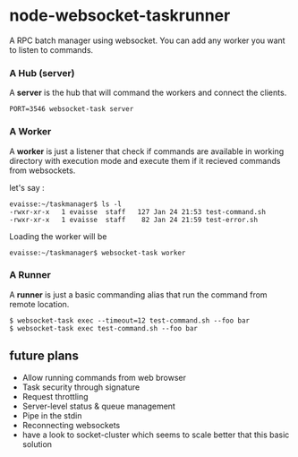 # node-websocket-taskrunner


A RPC batch manager using websocket.
You can add any worker you want to listen to commands.


### A Hub (server)

A **server** is the hub that will command the workers and connect the clients.

    PORT=3546 websocket-task server


### A Worker

A **worker** is just a listener that check if commands are available in working directory with execution mode
and execute them if it recieved commands from websockets.

let's say : 

    evaisse:~/taskmanager$ ls -l
    -rwxr-xr-x   1 evaisse  staff   127 Jan 24 21:53 test-command.sh
    -rwxr-xr-x   1 evaisse  staff    82 Jan 24 21:59 test-error.sh
    
Loading the worker will be

    evaisse:~/taskmanager$ websocket-task worker

### A Runner

A **runner** is just a basic commanding alias that run the command from remote location.


    $ websocket-task exec --timeout=12 test-command.sh --foo bar
    $ websocket-task exec test-command.sh --foo bar 


       
## future plans

 - Allow running commands from web browser
 - Task security through signature
 - Request throttling 
 - Server-level status & queue management
 - Pipe in the stdin
 - Reconnecting websockets
 - have a look to socket-cluster which seems to scale better that this basic solution